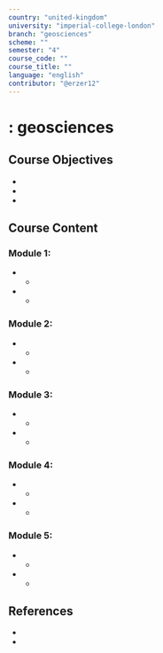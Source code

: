 ```yaml
---
country: "united-kingdom"
university: "imperial-college-london"
branch: "geosciences"
scheme: ""
semester: "4"
course_code: ""
course_title: ""
language: "english"
contributor: "@erzer12"
---
```

# : geosciences

## Course Objectives
* 
* 
* 

## Course Content
### Module 1: 
* 
  - 
* 
  - 

### Module 2: 
* 
  - 
* 
  - 

### Module 3: 
* 
  - 
* 
  - 

### Module 4: 
* 
  - 
* 
  - 

### Module 5: 
* 
  - 
* 
  - 

## References
* 
* 
